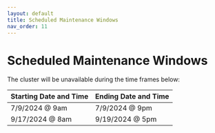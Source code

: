 ```yaml
---
layout: default
title: Scheduled Maintenance Windows
nav_order: 11
---
```


# Scheduled Maintenance Windows

The cluster will be unavailable during the time frames below:

| Starting Date and Time | Ending Date and Time |
| ---------------------- | -------------------- |
| 7/9/2024 @ 9am         | 7/9/2024 @ 9pm       |
| 9/17/2024 @ 8am        | 9/19/2024 @ 5pm      |
